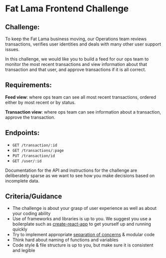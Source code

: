 # Fat Lama Frontend Challenge

## Challenge:
To keep the Fat Lama business moving, our Operations team reviews transactions, verifies user identities and deals with many other user support issues.

In this challenge, we would like you to build a feed for our ops team to monitor the most recent transactions and view information about that transaction and that user, and approve transactions if it is all correct. 

## Requirements:
**Feed view**: where ops team can see all most recent transactions, ordered either by most recent or by status.

**Transaction view**: where ops team can see information about a transaction, approve the transaction.

## Endpoints:
- `GET /transaction/:id`
- `GET /transactions/:page`
- `PUT /transaction/id`
- `GET /user/:id`

Documentation for the API and instructions for the challenge are deliberately sparse as we want to see how you make decisions based on incomplete data.

## Criteria/Guidance
- The challenge is about your grasp of user experience as well as about your coding ability
- Use of frameworks and libraries is up to you. We suggest you use a boilerplate such as [create-react-app](https://github.com/facebook/create-react-app) to get yourself up and running quickly
- Try to implement appropriate [separation of concerns](https://effectivesoftwaredesign.com/2012/02/05/separation-of-concerns/) & modular code
- Think hard about naming of functions and variables
- Code style & file structure is up to you, but make sure it is consistent and legible
